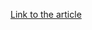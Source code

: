 [Link to the article](https://cybersecuritynews.com/new-android-malware-exploiting-wedding-invitations/)
